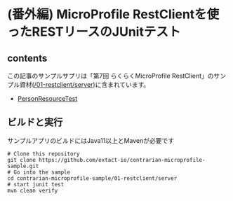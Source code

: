 # (番外編) MicroProfile RestClientを使ったRESTリースのJUnitテスト

## contents 
この記事のサンプルサプリは「第7回 らくらくMicroProfile RestClient」のサンプル資材([/01-restclient/server](/01-restclient/server/))に含まれています。

- [PersonResourceTest](/01-restclient/server/src/test/java/io/extact/mp/sample/restclient/resource/PersonResourceTest.java)

## ビルドと実行
サンプルアプリのビルドにはJava11以上とMavenが必要です

```shell
# Clone this repository
git clone https://github.com/extact-io/contrarian-microprofile-sample.git
# Go into the sample
cd contrarian-microprofile-sample/01-restclient/server
# start junit test
mvn clean verify
```
